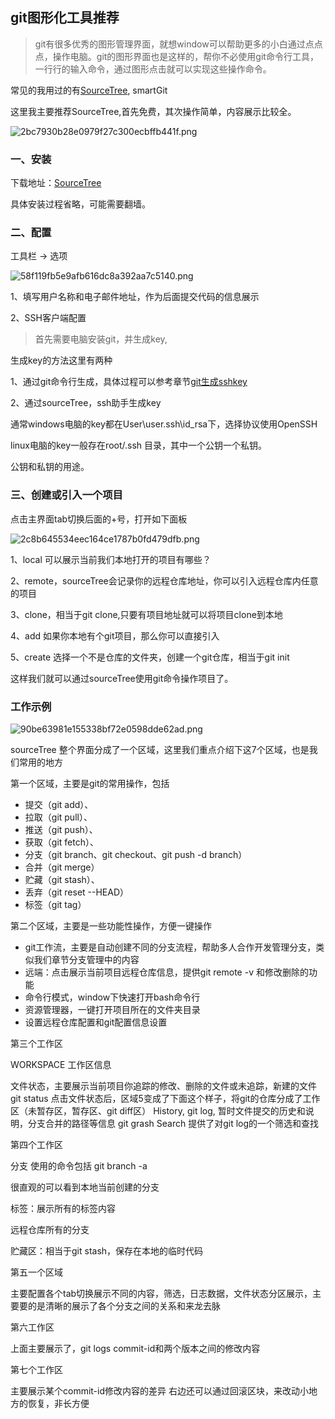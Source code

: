 ## git图形化工具推荐

> git有很多优秀的图形管理界面，就想window可以帮助更多的小白通过点点点，操作电脑。git的图形界面也是这样的，帮你不必使用git命令行工具，一行行的输入命令，通过图形点击就可以实现这些操作命令。

常见的我用过的有[SourceTree](https://www.sourcetreeapp.com), smartGit

这里我主要推荐SourceTree,首先免费，其次操作简单，内容展示比较全。

![2bc7930b28e0979f27c300ecbffb441f.png](en-resource://database/1553:0)


### 一、安装

下载地址：[SourceTree](https://www.sourcetreeapp.com)

具体安装过程省略，可能需要翻墙。

### 二、配置

工具栏 -> 选项

![58f119fb5e9afb616dc8a392aa7c5140.png](en-resource://database/1555:0)

1、填写用户名称和电子邮件地址，作为后面提交代码的信息展示

2、SSH客户端配置

> 首先需要电脑安装git，并生成key,

生成key的方法这里有两种

1、通过git命令行生成，具体过程可以参考章节[git生成sshkey](https://www.baidu.com)

2、通过sourceTree，ssh助手生成key

通常windows电脑的key都在User\user\.ssh\id_rsa下，选择协议使用OpenSSH

linux电脑的key一般存在root/.ssh 目录，其中一个公钥一个私钥。

公钥和私钥的用途。

### 三、创建或引入一个项目

点击主界面tab切换后面的+号，打开如下面板

![2c8b645534eec164ce1787b0fd479dfb.png](en-resource://database/1557:0)

1、local 可以展示当前我们本地打开的项目有哪些？

2、remote，sourceTree会记录你的远程仓库地址，你可以引入远程仓库内任意的项目

3、clone，相当于git clone,只要有项目地址就可以将项目clone到本地

4、add 如果你本地有个git项目，那么你可以直接引入

5、create 选择一个不是仓库的文件夹，创建一个git仓库，相当于git init

这样我们就可以通过sourceTree使用git命令操作项目了。


### 工作示例

![90be63981e155338bf72e0598dde62ad.png](en-resource://database/1559:0)

sourceTree 整个界面分成了一个区域，这里我们重点介绍下这7个区域，也是我们常用的地方

第一个区域，主要是git的常用操作，包括
- 提交（git add）、
- 拉取（git pull）、
- 推送（git push）、
- 获取（git fetch）、
- 分支（git branch、git checkout、git push -d branch）
- 合并（git merge）
- 贮藏（git stash）、
- 丢弃（git reset --HEAD） 
- 标签（git tag）

第二个区域，主要是一些功能性操作，方便一键操作

- git工作流，主要是自动创建不同的分支流程，帮助多人合作开发管理分支，类似我们章节分支管理中的内容
- 远端：点击展示当前项目远程仓库信息，提供git remote -v 和修改删除的功能
- 命令行模式，window下快速打开bash命令行
- 资源管理器，一键打开项目所在的文件夹目录
- 设置远程仓库配置和git配置信息设置

第三个工作区

WORKSPACE 工作区信息

文件状态，主要展示当前项目你追踪的修改、删除的文件或未追踪，新建的文件 git status
点击文件状态后，区域5变成了下面这个样子，将git的仓库分成了工作区（未暂存区，暂存区、git diff区）
History, git log, 暂时文件提交的历史和说明，分支合并的路径等信息  git grash
Search  提供了对git log的一个筛选和查找

第四个工作区

分支 使用的命令包括 git branch -a

很直观的可以看到本地当前创建的分支

标签：展示所有的标签内容

远程仓库所有的分支

贮藏区：相当于git stash，保存在本地的临时代码

第五一个区域

主要配置各个tab切换展示不同的内容，筛选，日志数据，文件状态分区展示，主要要的是清晰的展示了各个分支之间的关系和来龙去脉

第六工作区

上面主要展示了，git logs commit-id和两个版本之间的修改内容

第七个工作区

主要展示某个commit-id修改内容的差异
右边还可以通过回滚区块，来改动小地方的恢复，非长方便